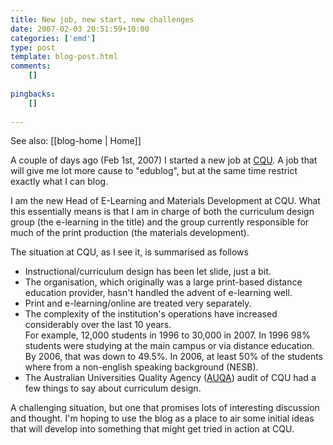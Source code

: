 ```yaml
---
title: New job, new start, new challenges
date: 2007-02-03 20:51:59+10:00
categories: ['emd']
type: post
template: blog-post.html
comments:
    []
    
pingbacks:
    []
    
---
```


See also: [[blog-home | Home]]

A couple of days ago (Feb 1st, 2007) I started a new job at [CQU](http://www.cqu.edu.au/). A job that will give me lot more cause to "edublog", but at the same time restrict exactly what I can blog.

I am the new Head of E-Learning and Materials Development at CQU. What this essentially means is that I am in charge of both the curriculum design group (the e-learning in the title) and the group currently responsible for much of the print production (the materials development).

The situation at CQU, as I see it, is summarised as follows

- Instructional/curriculum design has been let slide, just a bit.
- The organisation, which originally was a large print-based distance education provider, hasn't handled the advent of e-learning well.
- Print and e-learning/online are treated very separately.
- The complexity of the institution's operations have increased considerably over the last 10 years.  
    For example, 12,000 students in 1996 to 30,000 in 2007. In 1996 98% students were studying at the main campus or via distance education. By 2006, that was down to 49.5%. In 2006, at least 50% of the students where from a non-english speaking background (NESB).
- The Australian Universities Quality Agency ([AUQA](http://www.auqa.edu.au/)) audit of CQU had a few things to say about curriculum design.

A challenging situation, but one that promises lots of interesting discussion and thought. I'm hoping to use the blog as a place to air some initial ideas that will develop into something that might get tried in action at CQU.